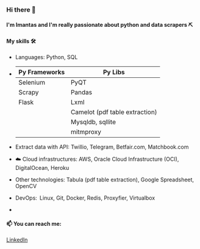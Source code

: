 ### Hi there 👋

#### I'm Imantas and I'm really passionate about python and data scrapers ⛏️

#### My skills 🛠️
* Languages: Python, SQL
* 
    | Py Frameworks |    Py Libs                     |
    | ------------- | ------------------------------ |
    | Selenium      | PyQT                           |
    | Scrapy        | Pandas                         |
    | Flask         | Lxml                           |
    |               | Camelot (pdf table extraction) |
    |               | Mysqldb, sqllite               |
    |               | mitmproxy                      |


* Extract data with API: Twillio, Telegram, Betfair.com, Matchbook.com
* ☁️ Cloud infrastructures: AWS, Oracle Cloud Infrastructure (OCI), DigitalOcean, Heroku
* Other technologies: Tabula (pdf table extraction), Google Spreadsheet, OpenCV
* DevOps: Linux, Git, Docker, Redis, Proxyfier, Virtualbox
* 
#### 📫 You can reach me:
[LinkedIn](https://www.linkedin.com/in/imantas-šateika-178248243)

<!--
**stumm148/stumm148** is a ✨ _special_ ✨ repository because its `README.md` (this file) appears on your GitHub profile.

Here are some ideas to get you started:

- 🔭 I’m currently working on ...
- 🌱 I’m currently learning ...
- 👯 I’m looking to collaborate on ...
- 🤔 I’m looking for help with ...
- 💬 Ask me about ...
- 📫 How to reach me: ...
- 😄 Pronouns: ...
- ⚡ Fun fact: ...
-->
